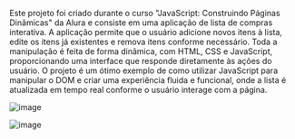Este projeto foi criado durante o curso "JavaScript: Construindo Páginas Dinâmicas" da Alura e consiste em uma aplicação de lista de compras interativa. A aplicação permite que o usuário adicione novos itens à lista, edite os itens já existentes e remova itens conforme necessário. Toda a manipulação é feita de forma dinâmica, com HTML, CSS e JavaScript, proporcionando uma interface que responde diretamente às ações do usuário. O projeto é um ótimo exemplo de como utilizar JavaScript para manipular o DOM e criar uma experiência fluida e funcional, onde a lista é atualizada em tempo real conforme o usuário interage com a página.

![image](https://github.com/user-attachments/assets/2689b065-ada9-4cb0-b3d2-f60afc0d49cd)

![image](https://github.com/user-attachments/assets/274edf9b-03fd-45fa-8a2f-4156499369b4)
